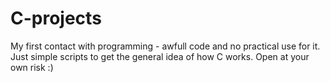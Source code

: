 # C-projects
My first contact with programming - awfull code and no practical use for it. Just simple scripts to get the general idea of how C works. Open at your own risk :)

